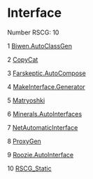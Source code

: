<h1>Interface</h1>

Number RSCG: 10

   1 [Biwen.AutoClassGen](/docs/Biwen.AutoClassGen)

   2 [CopyCat](/docs/CopyCat)

   3 [Farskeptic.AutoCompose](/docs/Farskeptic.AutoCompose)

   4 [MakeInterface.Generator](/docs/MakeInterface.Generator)

   5 [Matryoshki](/docs/Matryoshki)

   6 [Minerals.AutoInterfaces](/docs/Minerals.AutoInterfaces)

   7 [NetAutomaticInterface](/docs/NetAutomaticInterface)

   8 [ProxyGen](/docs/ProxyGen)

   9 [Roozie.AutoInterface](/docs/Roozie.AutoInterface)

   10 [RSCG_Static](/docs/RSCG_Static)
    